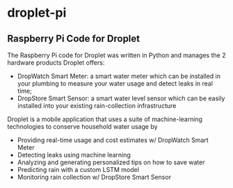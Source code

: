 # droplet-pi
## Raspberry Pi Code for Droplet

The Raspberry Pi code for Droplet was written in Python and manages the 2 hardware products Droplet offers:
  - DropWatch Smart Meter: a smart water meter which can be installed in your plumbing to measure your water usage and detect leaks in real time;
  - DropStore Smart Sensor: a smart water level sensor which can be easily installed into your existing rain-collection infrastructure

Droplet is a mobile application that uses a suite of machine-learning technologies to conserve household water usage by

  - Providing real-time usage and cost estimates w/ DropWatch Smart Meter
  - Detecting leaks using machine learning
  - Analyzing and generating personalized tips on how to save water
  - Predicting rain with a custom LSTM model
  - Monitoring rain collection w/ DropStore Smart Sensor
